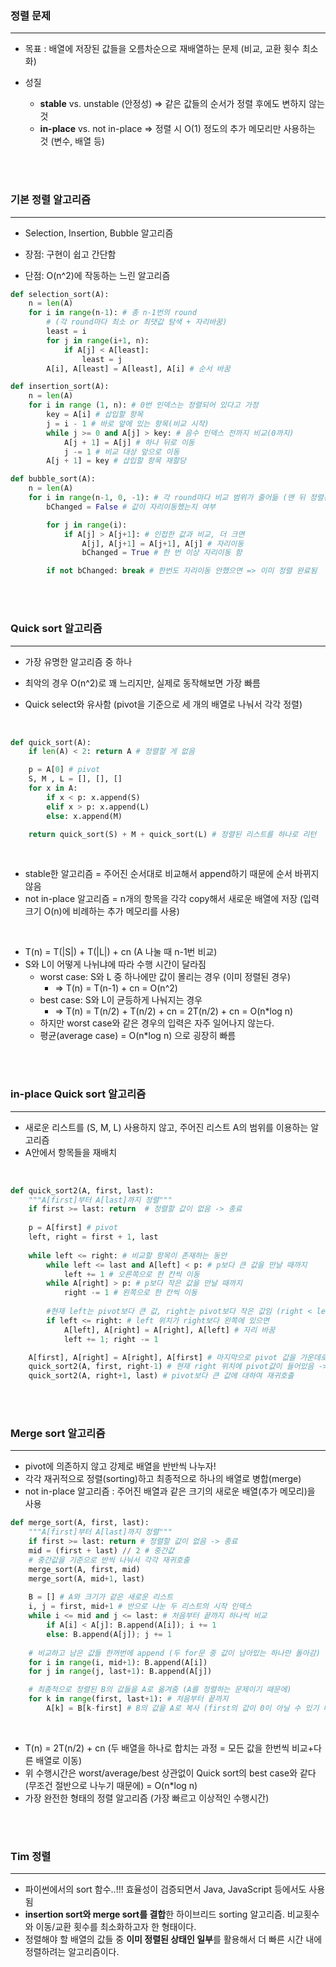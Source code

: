 ### 정렬 문제

---

- 목표 : 배열에 저장된 값들을 오름차순으로 재배열하는 문제 (비교, 교환 횟수 최소화)

- 성질
  - **stable** vs. unstable (안정성) ⇒ 같은 값들의 순서가 정렬 후에도 변하지 않는 것
  - **in-place** vs. not in-place ⇒ 정렬 시 O(1) 정도의 추가 메모리만 사용하는 것 (변수, 배열 등)

<br/>
<br/>

### 기본 정렬 알고리즘

---

- Selection, Insertion, Bubble 알고리즘

- 장점: 구현이 쉽고 간단함

- 단점: O(n^2)에 작동하는 느린 알고리즘

```python
def selection_sort(A):
    n = len(A)
    for i in range(n-1): # 총 n-1번의 round
        # (각 round마다 최소 or 최댓값 탐색 + 자리바꿈)
        least = i
        for j in range(i+1, n):
            if A[j] < A[least]:
                least = j
        A[i], A[least] = A[least], A[i] # 순서 바꿈
```

```python
def insertion_sort(A):
    n = len(A)
    for i in range (1, n): # 0번 인덱스는 정렬되어 있다고 가정
        key = A[i] # 삽입할 항목
        j = i - 1 # 바로 앞에 있는 항목(비교 시작)
        while j >= 0 and A[j] > key: # 음수 인덱스 전까지 비교(0까지)
            A[j + 1] = A[j] # 하나 뒤로 이동
            j -= 1 # 비교 대상 앞으로 이동
        A[j + 1] = key # 삽입할 항목 재할당
```

```python
def bubble_sort(A):
    n = len(A)
    for i in range(n-1, 0, -1): # 각 round마다 비교 범위가 줄어듦 (맨 뒤 정렬된 부분 제외)
        bChanged = False # 값이 자리이동했는지 여부

        for j in range(i):
            if A[j] > A[j+1]: # 인접한 값과 비교, 더 크면
                A[j], A[j+1] = A[j+1], A[j] # 자리이동
                bChanged = True # 한 번 이상 자리이동 함

        if not bChanged: break # 한번도 자리이동 안했으면 => 이미 정렬 완료됨
```

<br/>
<br/>

### Quick sort 알고리즘

---

- 가장 유명한 알고리즘 중 하나

- 최악의 경우 O(n^2)로 꽤 느리지만, 실제로 동작해보면 가장 빠름

- Quick select와 유사함 (pivot을 기준으로 세 개의 배열로 나눠서 각각 정렬)

<br/>

```python
def quick_sort(A):
	if len(A) < 2: return A # 정렬할 게 없음

	p = A[0] # pivot
	S, M , L = [], [], []
	for x in A:
		if x < p: x.append(S)
		elif x > p: x.append(L)
		else: x.append(M)

	return quick_sort(S) + M + quick_sort(L) # 정렬된 리스트를 하나로 리턴
```

<br/>

- stable한 알고리즘 = 주어진 순서대로 비교해서 append하기 때문에 순서 바뀌지 않음
- not in-place 알고리즘 = n개의 항목을 각각 copy해서 새로운 배열에 저장 (입력 크기 O(n)에 비례하는 추가 메모리를 사용)

<br/>

- T(n) = T(|S|) + T(|L|) + cn (A 나눌 때 n-1번 비교)
- S와 L이 어떻게 나뉘냐에 따라 수행 시간이 달라짐
  - worst case: S와 L 중 하나에만 값이 몰리는 경우 (이미 정렬된 경우)
    - ⇒ T(n) = T(n-1) + cn = O(n^2)
  - best case: S와 L이 균등하게 나눠지는 경우
    - ⇒ T(n) = T(n/2) + T(n/2) + cn = 2T(n/2) + cn = O(n\*log n)
  - 하지만 worst case와 같은 경우의 입력은 자주 일어나지 않는다.
  - 평균(average case) = O(n\*log n) 으로 굉장히 빠름

<br/>
<br/>

### in-place Quick sort 알고리즘

---

- 새로운 리스트를 (S, M, L) 사용하지 않고, 주어진 리스트 A의 범위를 이용하는 알고리즘
- A안에서 항목들을 재배치

<br/>

```python
def quick_sort2(A, first, last):
	"""A[first]부터 A[last]까지 정렬"""
	if first >= last: return  # 정렬할 값이 없음 -> 종료
	
	p = A[first] # pivot
	left, right = first + 1, last
	
	while left <= right: # 비교할 항목이 존재하는 동안
		while left <= last and A[left] < p: # p보다 큰 값을 만날 때까지
			left += 1 # 오른쪽으로 한 칸씩 이동
		while A[right] > p: # p보다 작은 값을 만날 때까지
			right -= 1 # 왼쪽으로 한 칸씩 이동
		
		#현재 left는 pivot보다 큰 값, right는 pivot보다 작은 값임 (right < left)
		if left <= right: # left 위치가 right보다 왼쪽에 있으면
			A[left], A[right] = A[right], A[left] # 자리 바꿈
			left += 1; right -= 1

	A[first], A[right] = A[right], A[first] # 마지막으로 pivot 값을 가운데로 이동
	quick_sort2(A, first, right-1) # 현재 right 위치에 pivot값이 들어있음 -> pivot보다 작은 값들에 대하여 재귀호출
	quick_sort2(A, right+1, last) # pivot보다 큰 값에 대하여 재귀호출
```

<br/>
<br/>

### Merge sort 알고리즘

---

- pivot에 의존하지 않고 강제로 배열을 반반씩 나누자!
- 각각 재귀적으로 정렬(sorting)하고 최종적으로 하나의 배열로 병합(merge)
- not in-place 알고리즘 : 주어진 배열과 같은 크기의 새로운 배열(추가 메모리)을 사용

```python
def merge_sort(A, first, last):
	"""A[first]부터 A[last]까지 정렬"""
	if first >= last: return # 정렬할 값이 없음 -> 종료
	mid = (first + last) // 2 # 중간값
	# 중간값을 기준으로 반씩 나눠서 각각 재귀호출
	merge_sort(A, first, mid)
	merge_sort(A, mid+1, last)
	
	B = [] # A와 크기가 같은 새로운 리스트
	i, j = first, mid+1 # 반으로 나눈 두 리스트의 시작 인덱스
	while i <= mid and j <= last: # 처음부터 끝까지 하나씩 비교
		if A[i] < A[j]: B.append(A[i]); i += 1
		else: B.append(A[j]); j += 1
	
	# 비교하고 남은 값들 한꺼번에 append (두 for문 중 값이 남아있는 하나만 돌아감)
	for i in range(i, mid+1): B.append(A[i])
	for j in range(j, last+1): B.append(A[j])

	# 최종적으로 정렬된 B의 값들을 A로 옮겨줌 (A를 정렬하는 문제이기 때문에)
	for k in range(first, last+1): # 처음부터 끝까지
		A[k] = B[k-first] # B의 값을 A로 복사	(first의 값이 0이 아닐 수 있기 때문에 인덱스 조정이 필요함)
```
<br/>

- T(n) = 2T(n/2) + cn (두 배열을 하나로 합치는 과정 = 모든 값을 한번씩 비교+다른 배열로 이동)
- 위 수행시간은 worst/average/best 상관없이 Quick sort의 best case와 같다 (무조건 절반으로 나누기 때문에) = O(n*log n)
- 가장 완전한 형태의 정렬 알고리즘 (가장 빠르고 이상적인 수행시간)

<br/>
<br/>

### Tim 정렬

---

- 파이썬에서의 sort 함수..!!! 효율성이 검증되면서 Java, JavaScript 등에서도 사용됨
- **insertion sort와 merge sort를 결합**한 하이브리드 sorting 알고리즘. 비교횟수와 이동/교환 횟수를 최소화하고자 한 형태이다.
- 정렬해야 할 배열의 값들 중 **이미 정렬된 상태인 일부**를 활용해서 더 빠른 시간 내에 정렬하려는 알고리즘이다.

